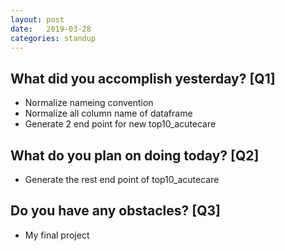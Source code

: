 ```yaml
---
layout:	post
date:	2019-03-28
categories:	standup
---
```

## What did you accomplish yesterday? [Q1]

- Normalize nameing convention
- Normalize all column name of dataframe
- Generate 2 end point for new top10_acutecare

## What do you plan on doing today? [Q2]

- Generate the rest end point of top10_acutecare

## Do you have any obstacles? [Q3]

- My final project